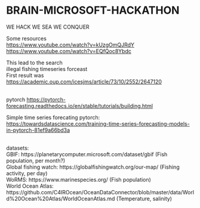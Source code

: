 # BRAIN-MICROSOFT-HACKATHON


WE HACK WE SEA WE CONQUER

Some resources <br>
https://www.youtube.com/watch?v=kUzgOmQJRdY <br> 
https://www.youtube.com/watch?v=EQfQoc8Ybdc <br>

This lead to the search 
<br>
illegal fishing timeseries forceast
<br>
First result was
<br>
https://academic.oup.com/icesjms/article/73/10/2552/2647120


<br> pytorch
https://pytorch-forecasting.readthedocs.io/en/stable/tutorials/building.html

Simple time series forecating pytorch: https://towardsdatascience.com/training-time-series-forecasting-models-in-pytorch-81ef9a66bd3a



<br>
datasets: <br>
GBIF: https://planetarycomputer.microsoft.com/dataset/gbif (Fish population, per month?) 
<br>
Global fishing watch: https://globalfishingwatch.org/our-map/ (Fishing activity, per day)
<br>
WoRMS: https://www.marinespecies.org/ (Fish population)
<br>
World Ocean Atlas: https://github.com/C4IROcean/OceanDataConnector/blob/master/data/World%20Ocean%20Atlas/WorldOceanAtlas.md (Temperature, salinity)



